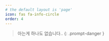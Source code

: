 ```yaml
---
# the default layout is 'page'
icon: fas fa-info-circle
order: 4
---
```


> 아는게 하나도 없습니다..
{: .prompt-danger }